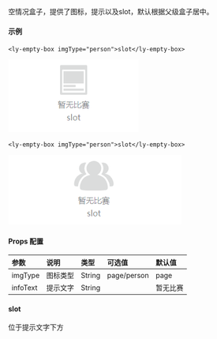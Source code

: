 空情况盒子，提供了图标，提示以及slot，默认根据父级盒子居中。 

#### 示例

```
<ly-empty-box imgType="person">slot</ly-empty-box>
```

![EmptyBox](..\img\emptyBox1.png)

```
<ly-empty-box imgType="person">slot</ly-empty-box>
```

![EmptyBox](..\img\emptyBox2.png)

#### Props 配置

| 参数     | 说明     | 类型   | 可选值      | 默认值   |
| :------- | :------- | :----- | :---------- | :------- |
| imgType  | 图标类型 | String | page/person | page     |
| infoText | 提示文字 | String |             | 暂无比赛 |

#### slot

位于提示文字下方

